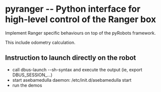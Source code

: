 pyranger -- Python interface for high-level control of the Ranger box
=====================================================================

Implement Ranger specific behaviours on top of the pyRobots framework.

This include odometry calculation.

Instruction to launch directly on the robot
-------------------------------------------

- call dbus-launch --sh-syntax and execute the output (ie, export DBUS_SESSION_...)
- start asebamedulla daemon: /etc/init.d/asebamedulla start
- run the demos
